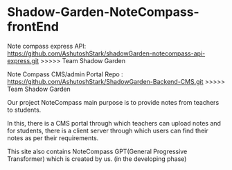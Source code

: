 # Shadow-Garden-NoteCompass-frontEnd

Note compass express API: https://github.com/AshutoshStark/shadowGarden-notecompass-api-express.git  >>>>> Team Shadow Garden

Note Compass CMS/admin Portal Repo : https://github.com/AshutoshStark/ShadowGarden-Backend-CMS.git >>>>> Team Shadow Garden

Our project NoteCompass main purpose is to provide notes from teachers to students.

In this, there is a CMS portal through which  teachers can upload notes and for students, there is a client server through which users can find their notes as per their requirements.

This site also contains NoteCompass GPT(General Progressive Transformer) which is created by us. (in the developing phase)




